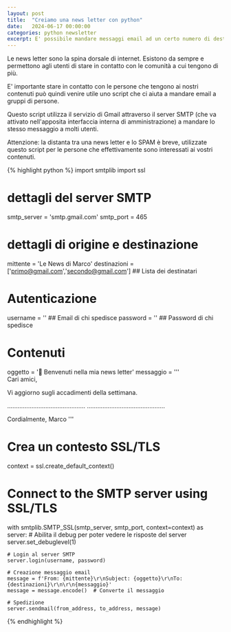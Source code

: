 ```yaml
---
layout: post
title:  "Creiamo una news letter con python"
date:   2024-06-17 00:00:00
categories: python newsletter
excerpt: E' possibile mandare messaggi email ad un certo numero di destinatari interessati utilizzando python
---
```


Le news letter sono la spina dorsale di internet. Esistono da sempre e permettono agli utenti di stare in contatto con le comunità a cui tengono di più.

E' importante stare in contatto con le persone che tengono ai nostri contenuti può quindi venire utile uno script che ci aiuta a mandare email a gruppi di persone.

Questo script utilizza il servizio di Gmail attraverso il server SMTP (che va attivato nell'apposita interfaccia interna di amministrazione) a mandare lo stesso messaggio a molti utenti. 

Attenzione: la distanta tra una news letter e lo SPAM è breve, utilizzate questo script per le persone che effettivamente sono interessati ai vostri contenuti.

{% highlight python %}
import smtplib
import ssl

# dettagli del server SMTP
smtp_server = 'smtp.gmail.com'
smtp_port = 465

# dettagli di origine e destinazione
mittente = 'Le News di Marco'
destinazioni = ['primo@gmail.com','secondo@gmail.com']     ## Lista dei destinatari

# Autenticazione
username = ''       ## Email di chi spedisce
password = ''       ## Password di chi spedisce


# Contenuti
oggetto = '🎉 Benvenuti nella mia news letter'
messaggio = '''\
Cari amici,

Vi aggiorno sugli accadimenti della settimana.

.............................................
.............................................

Cordialmente,
Marco
'''


# Crea un contesto SSL/TLS
context = ssl.create_default_context()

# Connect to the SMTP server using SSL/TLS
with smtplib.SMTP_SSL(smtp_server, smtp_port, context=context) as server:
    # Abilita il debug per poter vedere le risposte del server
    server.set_debuglevel(1)

    # Login al server SMTP
    server.login(username, password)

    # Creazione messaggio email
    message = f'From: {mittente}\r\nSubject: {oggetto}\r\nTo: {destinazioni}\r\n\r\n{messaggio}'
    message = message.encode()  # Converte il messaggio

    # Spedizione
    server.sendmail(from_address, to_address, message)
{% endhighlight %}
